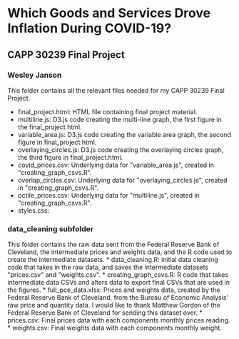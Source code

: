 # Which Goods and Services Drove Inflation During COVID-19?
## CAPP 30239 Final Project
### Wesley Janson

This folder contains all the relevant files needed for my CAPP 30239 Final Project.

* final_project.html: HTML file containing final project material.
* multiline.js: D3.js code creating the multi-line graph, the first figure in the final_project.html.
* variable_area.js: D3.js code creating the variable area graph, the second figure in final_project.html.
* overlaying_circles.js: D3.js code creating the overlaying circles graph, the third figure in final_project.html.
* covid_prices.csv: Underlying data for "variable_area.js", created in "creating_graph_csvs.R".
* overlap_circles.csv: Underlying data for "overlaying_circles.js", created in "creating_graph_csvs.R".
* pctile_prices.csv: Underlying data for "multiline.js", created in "creating_graph_csvs.R".
* styles.css: 

### data_cleaning subfolder
This folder contains the raw data sent from the Federal Reserve Bank of Cleveland, the intermediate prices and weights data, and the R code
used to create the intermediate datasets. 
    * data_cleaning.R: initial data cleaning code that takes in the raw data, and saves the intermediate datasets "prices.csv" and "weights.csv".
    * creating_graph_csvs.R: R code that takes intermediate data CSVs and alters data to export final CSVs that are used in the figures.
    * full_pce_data.xlsx: Prices and weights data, created by the Federal Reserve Bank of Cleveland, from the Bureau of Economic Analysis' raw price and quantity data. I would like to thank Matthew Gordon of the Federal Reserve Bank of Cleveland for sending this dataset over.
    * prices.csv: Final prices data with each components monthly prices reading. 
    * weights.csv: Final weights data with each components monthly weight.